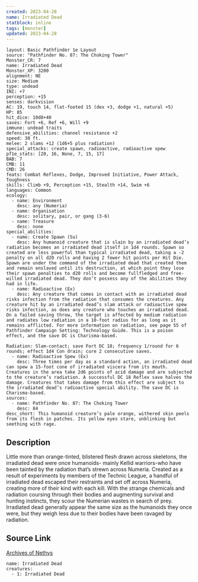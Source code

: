 ```yaml
---
created: 2023-04-28
name: Irradiated Dead
statblock: inline
tags: [monster]
updated: 2023-04-28
---
```

```statblock
layout: Basic Pathfinder 1e Layout
source: "Pathfinder No. 87: The Choking Tower"
Monster_CR: 7
name: Irradiated Dead
Monster_XP: 3200
alignment: NE
size: Medium
type: undead
INI: +7
perception: +15
senses: darkvision
AC: 19, touch 14, flat-footed 15 (dex +3, dodge +1, natural +5)
HP: 85
hit_dice: 10d8+40
saves: Fort +6, Ref +6, Will +9
immune: undead traits
defensive_abilities: channel resistance +2
speed: 30 ft.
melee: 2 slams +12 (1d6+5 plus radiation)
special_attacks: create spawn, radioactive, radioactive spew
pf1e_stats: [20, 16, None, 7, 15, 17]
BAB: 7
CMB: 11
CMD: 26
feats: Combat Reflexes, Dodge, Improved Initiative, Power Attack, Toughness
skills: Climb +9, Perception +15, Stealth +14, Swim +6
languages: Common
ecology:
  - name: Environment
    desc: any (Numeria)
  - name: Organisation
    desc: solitary, pair, or gang (3-6)
  - name: Treasure
    desc: none
special_abilities:
  - name: Create Spawn (Su)
    desc: Any humanoid creature that is slain by an irradiated dead’s radiation becomes an irradiated dead itself in 1d4 rounds. Spawn so created are less powerful than typical irradiated dead, taking a -2 penalty on all d20 rolls and having 2 fewer hit points per Hit Die. Spawn are under the command of the irradiated dead that created them and remain enslaved until its destruction, at which point they lose their spawn penalties to d20 rolls and become fullfledged and free-willed irradiated dead. They don’t possess any of the abilities they had in life.
  - name: Radioactive (Ex)
    desc: Any creature that comes in contact with an irradiated dead risks infection from the radiation that consumes the creatures. Any creature hit by an irradiated dead’s slam attack or radioactive spew risks infection, as does any creature who touches an irradiated dead. On a failed saving throw, the target is affected by medium radiation and radiates low radiation in a 10-foot radius for as long as it remains afflicted. For more information on radiation, see page 55 of Pathfinder Campaign Setting: Technology Guide. This is a poison effect, and the save DC is Charisma-based.

Radiation: Slam-contact; save Fort DC 18; frequency 1/round for 6 rounds; effect 1d4 Con drain; cure 2 consecutive saves.
  - name: Radioactive Spew (Ex)
    desc: Three times per day as a standard action, an irradiated dead can spew a 15-foot cone of irradiated viscera from its mouth. Creatures in the area take 2d6 points of acid damage and are subjected to the creature’s radiation. A successful DC 18 Reflex save halves the damage. Creatures that takes damage from this effect are subject to the irradiated dead’s radioactive special ability. The save DC is Charisma-based.
sources:
  - name: Pathfinder No. 87: The Choking Tower
    desc: 84
desc_short: This humanoid creature’s pale orange, withered skin peels from its flesh in patches. Its yellow eyes stare, unblinking but seething with rage.
```
## Description
Little more than orange-tinted, blistered flesh drawn across skeletons, the irradiated dead were once humanoids- mainly Kellid warriors-who have been tainted by the radiation that’s strewn across Numeria. Created as a result of experiments by members of the Technic League, a handful of irradiated dead escaped their restraints and set off across Numeria, creating more of their kind with each kill. With the strange chemicals and radiation coursing through their bodies and augmenting survival and hunting instincts, they scour the Numerian wastes in search of prey. Irradiated dead generally appear the same size as the humanoids they once were, but they weigh less due to their bodies have been ravaged by radiation.
## Source Link
[Archives of Nethys](https://aonprd.com/MonsterDisplay.aspx?ItemName=Irradiated%20Dead)
```encounter-table
name: Irradiated Dead
creatures:
  - 1: Irradiated Dead
```
